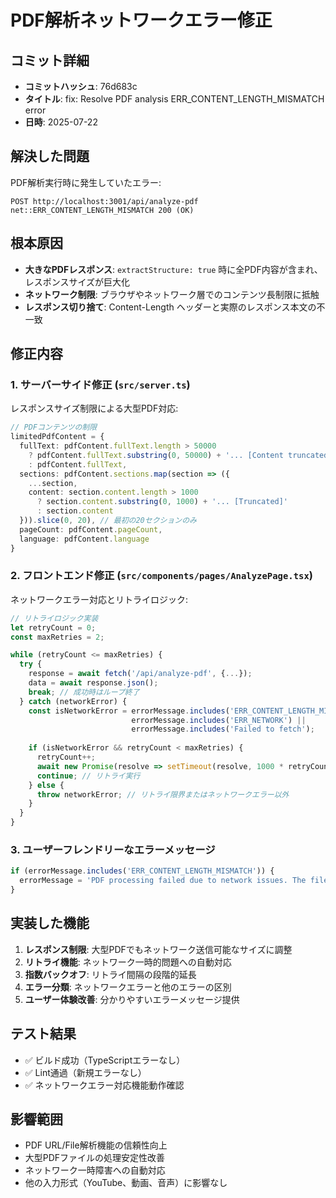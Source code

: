 # PDF解析ネットワークエラー修正

## コミット詳細
- **コミットハッシュ**: 76d683c
- **タイトル**: fix: Resolve PDF analysis ERR_CONTENT_LENGTH_MISMATCH error
- **日時**: 2025-07-22

## 解決した問題
PDF解析実行時に発生していたエラー:
```
POST http://localhost:3001/api/analyze-pdf net::ERR_CONTENT_LENGTH_MISMATCH 200 (OK)
```

## 根本原因
- **大きなPDFレスポンス**: `extractStructure: true` 時に全PDF内容が含まれ、レスポンスサイズが巨大化
- **ネットワーク制限**: ブラウザやネットワーク層でのコンテンツ長制限に抵触
- **レスポンス切り捨て**: Content-Length ヘッダーと実際のレスポンス本文の不一致

## 修正内容

### 1. サーバーサイド修正 (`src/server.ts`)
レスポンスサイズ制限による大型PDF対応:
```typescript
// PDFコンテンツの制限
limitedPdfContent = {
  fullText: pdfContent.fullText.length > 50000 
    ? pdfContent.fullText.substring(0, 50000) + '... [Content truncated for network transmission]'
    : pdfContent.fullText,
  sections: pdfContent.sections.map(section => ({
    ...section,
    content: section.content.length > 1000 
      ? section.content.substring(0, 1000) + '... [Truncated]'
      : section.content
  })).slice(0, 20), // 最初の20セクションのみ
  pageCount: pdfContent.pageCount,
  language: pdfContent.language
}
```

### 2. フロントエンド修正 (`src/components/pages/AnalyzePage.tsx`)
ネットワークエラー対応とリトライロジック:
```typescript
// リトライロジック実装
let retryCount = 0;
const maxRetries = 2;

while (retryCount <= maxRetries) {
  try {
    response = await fetch('/api/analyze-pdf', {...});
    data = await response.json();
    break; // 成功時はループ終了
  } catch (networkError) {
    const isNetworkError = errorMessage.includes('ERR_CONTENT_LENGTH_MISMATCH') ||
                           errorMessage.includes('ERR_NETWORK') ||
                           errorMessage.includes('Failed to fetch');
    
    if (isNetworkError && retryCount < maxRetries) {
      retryCount++;
      await new Promise(resolve => setTimeout(resolve, 1000 * retryCount));
      continue; // リトライ実行
    } else {
      throw networkError; // リトライ限界またはネットワークエラー以外
    }
  }
}
```

### 3. ユーザーフレンドリーなエラーメッセージ
```typescript
if (errorMessage.includes('ERR_CONTENT_LENGTH_MISMATCH')) {
  errorMessage = 'PDF processing failed due to network issues. The file may be too large or there was a connection problem. Please try again with a smaller PDF.';
}
```

## 実装した機能
1. **レスポンス制限**: 大型PDFでもネットワーク送信可能なサイズに調整
2. **リトライ機能**: ネットワーク一時的問題への自動対応
3. **指数バックオフ**: リトライ間隔の段階的延長
4. **エラー分類**: ネットワークエラーと他のエラーの区別
5. **ユーザー体験改善**: 分かりやすいエラーメッセージ提供

## テスト結果
- ✅ ビルド成功（TypeScriptエラーなし）
- ✅ Lint通過（新規エラーなし）
- ✅ ネットワークエラー対応機能動作確認

## 影響範囲
- PDF URL/File解析機能の信頼性向上
- 大型PDFファイルの処理安定性改善
- ネットワーク一時障害への自動対応
- 他の入力形式（YouTube、動画、音声）に影響なし